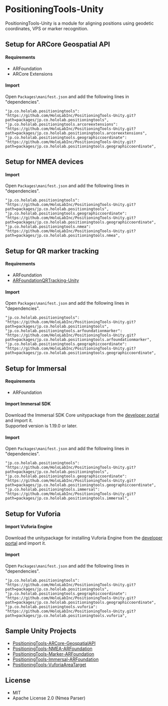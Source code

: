 # PositioningTools-Unity

PositioningTools-Unity is a module for aligning positions using geodetic coordinates, VPS or marker recognition.

## Setup for ARCore Geospatial API

#### Requirements

- ARFoundation
- ARCore Extensions

#### Import

Open `Packages\manifest.json` and add the following lines in "dependencies".

```
"jp.co.hololab.positioningtools": "https://github.com/HoloLabInc/PositioningTools-Unity.git?path=packages/jp.co.hololab.positioningtools",
"jp.co.hololab.positioningtools.arcoreextensions": "https://github.com/HoloLabInc/PositioningTools-Unity.git?path=packages/jp.co.hololab.positioningtools.arcoreextensions",
"jp.co.hololab.positioningtools.geographiccoordinate": "https://github.com/HoloLabInc/PositioningTools-Unity.git?path=packages/jp.co.hololab.positioningtools.geographiccoordinate",
```

## Setup for NMEA devices

#### Import

Open `Packages\manifest.json` and add the following lines in "dependencies".

```
"jp.co.hololab.positioningtools": "https://github.com/HoloLabInc/PositioningTools-Unity.git?path=packages/jp.co.hololab.positioningtools",
"jp.co.hololab.positioningtools.geographiccoordinate": "https://github.com/HoloLabInc/PositioningTools-Unity.git?path=packages/jp.co.hololab.positioningtools.geographiccoordinate",
"jp.co.hololab.positioningtools.nmea": "https://github.com/HoloLabInc/PositioningTools-Unity.git?path=packages/jp.co.hololab.positioningtools.nmea",
```

## Setup for QR marker tracking

#### Requirements

- ARFoundation
- [ARFoundationQRTracking-Unity](https://github.com/HoloLabInc/ARFoundationQRTracking-Unity)

#### Import

Open `Packages\manifest.json` and add the following lines in "dependencies".

```
"jp.co.hololab.positioningtools": "https://github.com/HoloLabInc/PositioningTools-Unity.git?path=packages/jp.co.hololab.positioningtools",
"jp.co.hololab.positioningtools.arfoundationmarker": "https://github.com/HoloLabInc/PositioningTools-Unity.git?path=packages/jp.co.hololab.positioningtools.arfoundationmarker",
"jp.co.hololab.positioningtools.geographiccoordinate": "https://github.com/HoloLabInc/PositioningTools-Unity.git?path=packages/jp.co.hololab.positioningtools.geographiccoordinate",
```

## Setup for Immersal

#### Requirements

- ARFoundation

#### Import Immersal SDK

Download the Immersal SDK Core unitypackage from the [developer portal](https://developers.immersal.com) and import it.  
Supported version is 1.19.0 or later.

#### Import

Open `Packages\manifest.json` and add the following lines in "dependencies".

```
"jp.co.hololab.positioningtools": "https://github.com/HoloLabInc/PositioningTools-Unity.git?path=packages/jp.co.hololab.positioningtools",
"jp.co.hololab.positioningtools.geographiccoordinate": "https://github.com/HoloLabInc/PositioningTools-Unity.git?path=packages/jp.co.hololab.positioningtools.geographiccoordinate",
"jp.co.hololab.positioningtools.immersal": "https://github.com/HoloLabInc/PositioningTools-Unity.git?path=packages/jp.co.hololab.positioningtools.immersal",
```

## Setup for Vuforia

#### Import Vuforia Engine

Download the unitypackage for installing Vuforia Engine from the [developer portal](https://developer.vuforia.com/downloads/SDK) and import it.

#### Import

Open `Packages\manifest.json` and add the following lines in "dependencies".

```
"jp.co.hololab.positioningtools": "https://github.com/HoloLabInc/PositioningTools-Unity.git?path=packages/jp.co.hololab.positioningtools",
"jp.co.hololab.positioningtools.geographiccoordinate": "https://github.com/HoloLabInc/PositioningTools-Unity.git?path=packages/jp.co.hololab.positioningtools.geographiccoordinate",
"jp.co.hololab.positioningtools.vuforia": "https://github.com/HoloLabInc/PositioningTools-Unity.git?path=packages/jp.co.hololab.positioningtools.vuforia",
```

## Sample Unity Projects

- [PositioningTools-ARCore-GeospatialAPI](./unity/PositioningTools-ARCore-GeospatialAPI)
- [PositioningTools-NMEA-ARFoundation](./unity/PositioningTools-NMEA-ARFoundation)
- [PositioningTools-Marker-ARFoundation](./unity/PositioningTools-Marker-ARFoundation)
- [PositioningTools-Immersal-ARFoundation](./unity/PositioningTools-Immersal-ARFoundation)
- [PositioningTools-VuforiaAreaTarget](./unity/PositioningTools-VuforiaAreaTarget)

## License

- MIT
- Apache License 2.0 (Nmea Parser)
